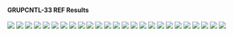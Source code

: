 #### GRUPCNTL-33 REF Results

![](REF/GRUPCNTL-33-Bottom_Hole_Pressure.png)
![](REF/GRUPCNTL-33-Field_Production_Comparison_Plot.png)
![](REF/GRUPCNTL-33-Field_Sales_Gas_Production_Comparison_Plot.png)
![](REF/GRUPCNTL-33-Field_Water_Injection_Comparison_Plot.png)
![](REF/GRUPCNTL-33-Gas_Injection_Volumes.png)
![](REF/GRUPCNTL-33-Group_Gas_Injection.png)
![](REF/GRUPCNTL-33-Group_INJE_Gas_Injection_Comparison_Plot.png)
![](REF/GRUPCNTL-33-Group_INJE_Water_Injection_Comparison_Plot.png)
![](REF/GRUPCNTL-33-Group_PROD_Production_Comparison_Plot.png)
![](REF/GRUPCNTL-33-Group_Water_Injection.png)
![](REF/GRUPCNTL-33-Well_INJ1_Gas_Injection_Comparison_Plot.png)
![](REF/GRUPCNTL-33-Well_INJ1_Water_Injection_Performance.png)
![](REF/GRUPCNTL-33-Well_INJ2_Water_Injection_Performance.png)
![](REF/GRUPCNTL-33-Well_PROD1_Pressure_Comparison_Plot.png)
![](REF/GRUPCNTL-33-Well_PROD1_Production_and_Mode_of_Control_Plot.png)
![](REF/GRUPCNTL-33-Well_PROD1_Production_Performance.png)
![](REF/GRUPCNTL-33-Well_PROD2_Pressure_Comparison_Plot.png)
![](REF/GRUPCNTL-33-Well_PROD2_Production_and_Mode_of_Control_Plot.png)
![](REF/GRUPCNTL-33-Well_PROD2_Production_Performance.png)
![](REF/GRUPCNTL-33-Well_PROD3_Pressure_Comparison_Plot.png)
![](REF/GRUPCNTL-33-Well_PROD3_Production_and_Mode_of_Control_Plot.png)
![](REF/GRUPCNTL-33-Well_PROD3_Production_Performance.png)
![](REF/GRUPCNTL-33-Well_PROD4_Pressure_Comparison_Plot.png)
![](REF/GRUPCNTL-33-Well_PROD4_Production_and_Mode_of_Control_Plot.png)
![](REF/GRUPCNTL-33-Well_PROD4_Production_Performance.png)
